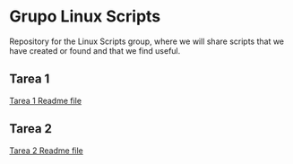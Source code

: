 # Grupo Linux Scripts

Repository for the Linux Scripts group, where we will share scripts that we have created or found and that we find useful.

## Tarea 1

[Tarea 1 Readme file](Tarea1/README.md)

## Tarea 2

[Tarea 2 Readme file](Tarea2/README.md)